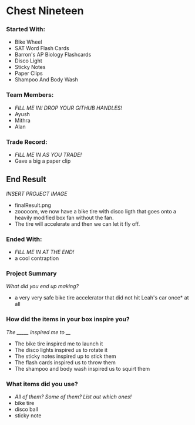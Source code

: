 # Chest Nineteen

### Started With:
- Bike Wheel
- SAT Word Flash Cards
- Barron's AP Biology Flashcards
- Disco Light
- Sticky Notes
- Paper Clips
- Shampoo And Body Wash

### Team Members:
- *FILL ME IN! DROP YOUR GITHUB HANDLES!*
- Ayush
- Mithra
- Alan

### Trade Record:
- *FILL ME IN AS YOU TRADE!*
- Gave a big a paper clip

## End Result
*INSERT PROJECT IMAGE*
- finalResult.png
- zooooom, we now have a bike tire with disco ligth that goes onto a heavily modified box fan without the fan.
- The tire will accelerate and then we can let it fly off.

### Ended With:
- *FILL ME IN AT THE END!*
- a cool contraption

### Project Summary
*What did you end up making?*
- a very very safe bike tire accelerator that did not hit Leah's car once* at all

### How did the items in your box inspire you?
*The _____ inspired me to __*
- The bike tire inspired me to launch it
- The disco lights inspired us to rotate it
- The sticky notes inspired up to stick them
- The flash cards inspired us to throw them
- The shampoo and body wash inspired us to squirt them

### What items did you use?
- *All of them? Some of them? List out which ones!*
- bike tire
- disco ball
- sticky note